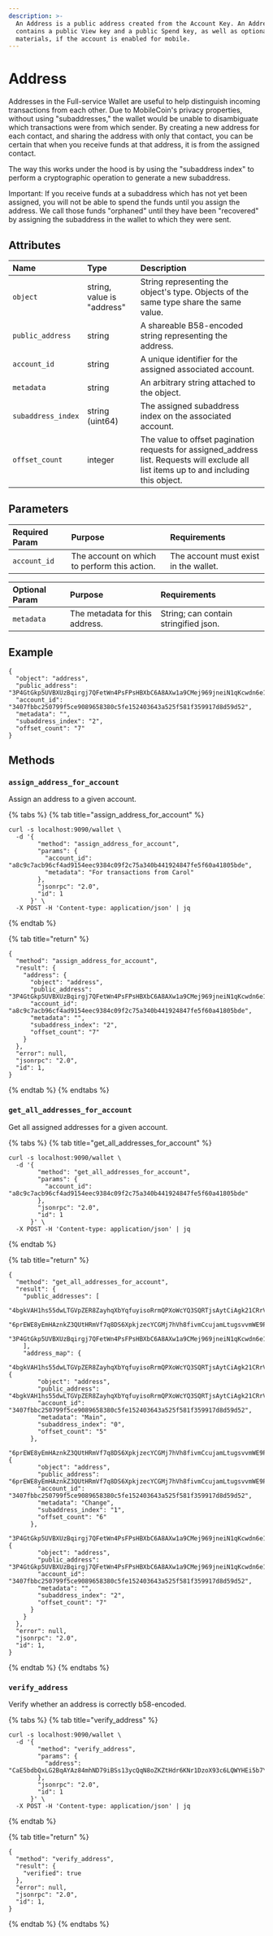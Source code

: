 ```yaml
---
description: >-
  An Address is a public address created from the Account Key. An Address
  contains a public View key and a public Spend key, as well as optional Fog
  materials, if the account is enabled for mobile.
---
```


# Address

Addresses in the Full-service Wallet are useful to help distinguish incoming transactions from each other. Due to MobileCoin's privacy properties, without using "subaddresses," the wallet would be unable to disambiguate which transactions were from which sender. By creating a new address for each contact, and sharing the address with only that contact, you can be certain that when you receive funds at that address, it is from the assigned contact.

The way this works under the hood is by using the "subaddress index" to perform a cryptographic operation to generate a new subaddress. 

Important: If you receive funds at a subaddress which has not yet been assigned, you will not be able to spend the funds until you assign the address. We call those funds "orphaned" until they have been "recovered" by assigning the subaddress in the wallet to which they were sent.

## Attributes

| Name | Type | Description |
| :--- | :--- | :--- |
| `object` | string, value is "address" | String representing the object's type. Objects of the same type share the same value. |
| `public_address` | string | A shareable B58-encoded string representing the address. |
| `account_id` | string | A unique identifier for the assigned associated account. |
| `metadata` | string | An arbitrary string attached to the object. |
| `subaddress_index` | string \(uint64\) | The assigned subaddress index on the associated account. |
| `offset_count` | integer | The value to offset pagination requests for assigned\_address list. Requests will exclude all list items up to and including this object. |

## Parameters

| Required Param | Purpose | Requirements |
| :--- | :--- | :--- |
| `account_id` | The account on which to perform this action. | The account must exist in the wallet. |

| Optional Param | Purpose | Requirements |
| :--- | :--- | :--- |
| ​`metadata`  | The metadata for this address. | String; can contain stringified json. |

## Example

```text
{
  "object": "address",
  "public_address": "3P4GtGkp5UVBXUzBqirgj7QFetWn4PsFPsHBXbC6A8AXw1a9CMej969jneiN1qKcwdn6e1VtD64EruGVSFQ8wHk5xuBHndpV9WUGQ78vV7Z",
  "account_id": "3407fbbc250799f5ce9089658380c5fe152403643a525f581f359917d8d59d52",
  "metadata": "",
  "subaddress_index": "2",
  "offset_count": "7"
}
```

## Methods

### `assign_address_for_account`

Assign an address to a given account.

{% tabs %}
{% tab title="assign\_address\_for\_account" %}
```text
curl -s localhost:9090/wallet \
  -d '{
        "method": "assign_address_for_account",
        "params": {
          "account_id": "a8c9c7acb96cf4ad9154eec9384c09f2c75a340b441924847fe5f60a41805bde",
          "metadata": "For transactions from Carol"
        },
        "jsonrpc": "2.0",
        "id": 1
      }' \
  -X POST -H 'Content-type: application/json' | jq
```
{% endtab %}

{% tab title="return" %}
```text
{
  "method": "assign_address_for_account",
  "result": {
    "address": {
      "object": "address",
      "public_address": "3P4GtGkp5UVBXUzBqirgj7QFetWn4PsFPsHBXbC6A8AXw1a9CMej969jneiN1qKcwdn6e1VtD64EruGVSFQ8wHk5xuBHndpV9WUGQ78vV7Z",
      "account_id": "a8c9c7acb96cf4ad9154eec9384c09f2c75a340b441924847fe5f60a41805bde",
      "metadata": "",
      "subaddress_index": "2",
      "offset_count": "7"
    }
  },
  "error": null,
  "jsonrpc": "2.0",
  "id": 1,
}
```
{% endtab %}
{% endtabs %}

### `get_all_addresses_for_account`

Get all assigned addresses for a given account.

{% tabs %}
{% tab title="get\_all\_addresses\_for\_account" %}
```text
curl -s localhost:9090/wallet \
  -d '{
        "method": "get_all_addresses_for_account",
        "params": {
          "account_id": "a8c9c7acb96cf4ad9154eec9384c09f2c75a340b441924847fe5f60a41805bde"
        },
        "jsonrpc": "2.0",
        "id": 1
      }' \
  -X POST -H 'Content-type: application/json' | jq
```
{% endtab %}

{% tab title="return" %}
```text
{
  "method": "get_all_addresses_for_account",
  "result": {
    "public_addresses": [
      "4bgkVAH1hs55dwLTGVpZER8ZayhqXbYqfuyisoRrmQPXoWcYQ3SQRTjsAytCiAgk21CRrVNysVw5qwzweURzDK9HL3rGXFmAAahb364kYe3",
      "6prEWE8yEmHAznkZ3QUtHRmVf7q8DS6XpkjzecYCGMj7hVh8fivmCcujamLtugsvvmWE9P2WgTb2o7xGHw8FhiBr1hSrku1u9KKfRJFMenG",
      "3P4GtGkp5UVBXUzBqirgj7QFetWn4PsFPsHBXbC6A8AXw1a9CMej969jneiN1qKcwdn6e1VtD64EruGVSFQ8wHk5xuBHndpV9WUGQ78vV7Z"
    ],
    "address_map": {
      "4bgkVAH1hs55dwLTGVpZER8ZayhqXbYqfuyisoRrmQPXoWcYQ3SQRTjsAytCiAgk21CRrVNysVw5qwzweURzDK9HL3rGXFmAAahb364kYe3": {
        "object": "address",
        "public_address": "4bgkVAH1hs55dwLTGVpZER8ZayhqXbYqfuyisoRrmQPXoWcYQ3SQRTjsAytCiAgk21CRrVNysVw5qwzweURzDK9HL3rGXFmAAahb364kYe3",
        "account_id": "3407fbbc250799f5ce9089658380c5fe152403643a525f581f359917d8d59d52",
        "metadata": "Main",
        "subaddress_index": "0",
        "offset_count": "5"
      },
      "6prEWE8yEmHAznkZ3QUtHRmVf7q8DS6XpkjzecYCGMj7hVh8fivmCcujamLtugsvvmWE9P2WgTb2o7xGHw8FhiBr1hSrku1u9KKfRJFMenG": {
        "object": "address",
        "public_address": "6prEWE8yEmHAznkZ3QUtHRmVf7q8DS6XpkjzecYCGMj7hVh8fivmCcujamLtugsvvmWE9P2WgTb2o7xGHw8FhiBr1hSrku1u9KKfRJFMenG",
        "account_id": "3407fbbc250799f5ce9089658380c5fe152403643a525f581f359917d8d59d52",
        "metadata": "Change",
        "subaddress_index": "1",
        "offset_count": "6"
      },
      "3P4GtGkp5UVBXUzBqirgj7QFetWn4PsFPsHBXbC6A8AXw1a9CMej969jneiN1qKcwdn6e1VtD64EruGVSFQ8wHk5xuBHndpV9WUGQ78vV7Z": {
        "object": "address",
        "public_address": "3P4GtGkp5UVBXUzBqirgj7QFetWn4PsFPsHBXbC6A8AXw1a9CMej969jneiN1qKcwdn6e1VtD64EruGVSFQ8wHk5xuBHndpV9WUGQ78vV7Z",
        "account_id": "3407fbbc250799f5ce9089658380c5fe152403643a525f581f359917d8d59d52",
        "metadata": "",
        "subaddress_index": "2",
        "offset_count": "7"
      }
    }
  },
  "error": null,
  "jsonrpc": "2.0",
  "id": 1,
}
```
{% endtab %}
{% endtabs %}

### `verify_address`

Verify whether an address is correctly b58-encoded.

{% tabs %}
{% tab title="verify\_address" %}
```text
curl -s localhost:9090/wallet \
  -d '{
        "method": "verify_address",
        "params": {
          "address": "CaE5bdbQxLG2BqAYAz84mhND79iBSs13ycQqN8oZKZtHdr6KNr1DzoX93c6LQWYHEi5b7YLiJXcTRzqhDFB563Kr1uxD6iwERFbw7KLWA6",
        },
        "jsonrpc": "2.0",
        "id": 1
      }' \
  -X POST -H 'Content-type: application/json' | jq
```
{% endtab %}

{% tab title="return" %}
```text
{
  "method": "verify_address",
  "result": {
    "verified": true
  },
  "error": null,
  "jsonrpc": "2.0",
  "id": 1,
}
```
{% endtab %}
{% endtabs %}

